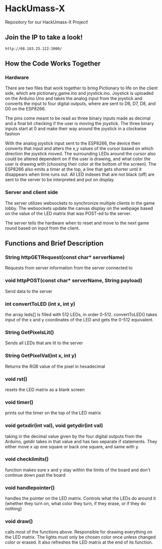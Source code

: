 # HackUmass-X
Repository for our HackUmass-X Project!

## Join the IP to take a look!
    http://68.183.25.122:3000/
    
## How the Code Works Together

### Hardware

  There are two files that work together to bring Pictionary to life on the client side, which are pictionary_game.ino and joystick.ino.
  Joystick is uploaded on the Arduino Uno and takes the analog input from the joystick and converts the input to four digital outputs, where are sent 
  to D6, D7, D8, and D0 on the ESP8266. 
  
  The pins come meant to be read as three binary inputs made as decimal and a final bit checking if the user is moving the joystick. The three binary inputs start at 0   and make their way around the joystick in a clockwise fashion

  With the analog joystick input sent to the ESP8266, the device then converts that input and alters the x,y values of the cursor based on which direction
  the joystick moved. The surrounding LEDs around the cursor also could be altered dependent on if the user is drawing, and what color the user is drawing with
  (choosing their color at the bottom of the screen). The ESP8266 also emits a timer at the top, a line that gets shorter until it disappears when time runs out.
  All LED indexes that are not black (off) are sent to the server to be interpreted and put on display.

### Server and client side
   The server utilizes websockets to synchronize multiple clients in the game lobby. The websockets update the canvas display on the webpage based on the value of the LED matrix that was POST-ed to the server.
    
   The server tells the hardware when to reset and move to the next game round based on input from the client.
## Functions and Brief Description

### String httpGETRequest(const char* serverName)
  Requests from server information from the server connected to

### void httpPOST(const char* serverName, String payload)
  Send data to the server 

### int convertToLED (int x, int y)
  the array leds[] is filled with 512 LEDs, in order 0-512. convertToLED() takes input of the x and y coordinates
  of the LED and gets the 0-512 equivalent.

### String GetPixelsLit()
  Sends all LEDs that are lit to the server

### String GetPixelVal(int x, int y)
  Returns the RGB value of the pixel in hexadecimal

### void rst()
  resets the LED matrix as a blank screen

### void timer()
  prints out the timer on the top of the LED matrix

### void getxdir(int val), void getydir(int val)
  taking in the decimal value given by the four digital outputs from the Arduino, getdir 
  takes in that value and has two separate if statements. They either move x up one square or back one
  square, and same with y.

### void checklimits()
  function makes sure x and y stay within the limits of the board and don't continue down
  past the board

### void handlepointer()
  handles the pointer on the LED matrix. Controls what the LEDs do around it (whether they turn on, what 
  color they turn, if they erase, or if they do nothing)

### void draw()
  calls most of the functions above. Responsible for drawing everything on the LED matrix. The lights must only be
  chosen color once unless changed color or erased. It also refreshes the LED matrix at the end of its function.

